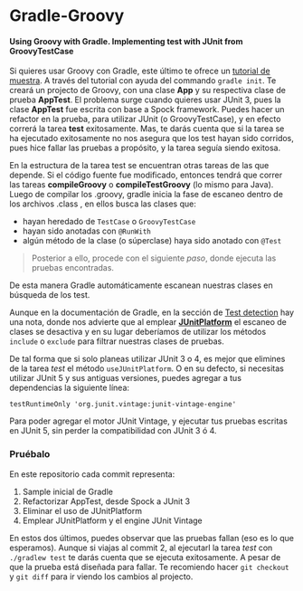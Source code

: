 # Gradle-Groovy
#### Using Groovy with Gradle. Implementing test with JUnit from GroovyTestCase

Si quieres usar Groovy con Gradle, este último te ofrece un [tutorial de muestra]. A través del tutorial con ayuda del commando `gradle init`. Te creará un projecto de Groovy, con una clase **App** y su respectiva clase de prueba **AppTest**. El problema surge cuando quieres usar JUnit 3, pues la clase **AppTest** fue escrita con base a Spock framework. Puedes hacer un refactor en la prueba, para utilizar JUnit (o GroovyTestCase), y en efecto correrá la tarea **test** exitosamente. Mas, te darás cuenta que si la tarea se ha ejecutado exitosamente no nos asegura que los test hayan sido corridos, pues hice fallar las pruebas a propósito, y la tarea seguía siendo exitosa.

En la estructura de la tarea test se encuentran otras tareas de las que depende. Si el código fuente fue modificado, entonces tendrá que correr las tareas **compileGroovy** o **compileTestGroovy** (lo mismo para Java). Luego de compilar los .groovy, gradle inicia la fase de escaneo dentro de los archivos .class , en ellos busca las clases que:
+ hayan heredado de `TestCase` o `GroovyTestCase`
+ hayan sido anotadas con `@RunWith`
+ algún método de la clase (o súperclase) haya sido anotado con `@Test`

> Posterior a ello, procede con el siguiente *paso*, donde ejecuta las pruebas encontradas.

De esta manera Gradle automáticamente escanean nuestras clases en búsqueda de los test.

Aunque en la documentación de Gradle, en la sección de [Test detection] hay una nota, donde nos advierte que al emplear **[JUnitPlatform]** el escaneo de clases se desactiva y en su lugar deberíamos de utilizar los métodos `include` o `exclude` para filtrar nuestras clases de pruebas.

De tal forma que si solo planeas utilizar JUnit 3 o 4, es mejor que elimines de la tarea *test* el método `useJUnitPlatform`. O en su defecto, si necesitas utilizar JUnit 5 y sus antiguas versiones, puedes agregar a tus dependencias la siguiente línea:
```
testRuntimeOnly 'org.junit.vintage:junit-vintage-engine'
```
Para poder agregar el motor JUnit Vintage, y ejecutar tus pruebas escritas en JUnit 5, sin perder la compatibilidad con JUnit 3 ó 4.

### Pruébalo

En este repositorio cada commit representa:
1. Sample inicial de Gradle
2. Refactorizar AppTest, desde Spock a JUnit 3
3. Eliminar el uso de JUnitPlatform
4. Emplear JUnitPlatform y el engine JUnit Vintage

En estos dos últimos, puedes observar que las pruebas fallan (eso es lo que esperamos). Aunque si viajas al commit 2, al ejecutarl la tarea *test* con `./gradlew test` te darás cuenta que se ejecuta exitosamente. A pesar de que la prueba está diseñada para fallar.
Te recomiendo hacer `git checkout` y `git diff` para ir viendo los cambios al projecto.
<!-- LINKS -->
[Tutorial de muestra]: https://docs.gradle.org/current/samples/sample_building_groovy_applications.html 'tutorial de gradle'
[Test detection]: https://docs.gradle.org/current/userguide/java_testing.html#sec:test_detection 'detección de tests'
[JUnitPlatform]: https://junit.org/junit5/docs/current/user-guide/ 'JUnit5'
